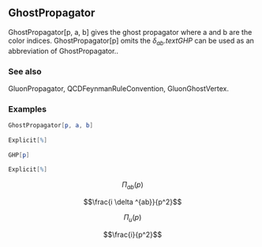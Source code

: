##  GhostPropagator 

GhostPropagator[p, a, b] gives the ghost propagator where $\text{a}$ and $\text{b}$ are the color indices.   GhostPropagator[p] omits the $\delta _{ab}$.$text{GHP}$ can be used as an abbreviation of GhostPropagator..

###  See also 

GluonPropagator, QCDFeynmanRuleConvention, GluonGhostVertex.

###  Examples 

```mathematica
GhostPropagator[p, a, b] 
 
Explicit[%] 
 
GHP[p] 
 
Explicit[%]
```

$$\Pi _{ab}(p)$$

$$\frac{i \delta ^{ab}}{p^2}$$

$$\Pi _u(p)$$

$$\frac{i}{p^2}$$
